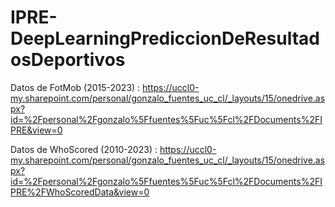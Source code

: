 # IPRE-DeepLearningPrediccionDeResultadosDeportivos
Datos de FotMob (2015-2023) : https://uccl0-my.sharepoint.com/personal/gonzalo_fuentes_uc_cl/_layouts/15/onedrive.aspx?id=%2Fpersonal%2Fgonzalo%5Ffuentes%5Fuc%5Fcl%2FDocuments%2FIPRE&view=0 

Datos de WhoScored (2010-2023) : https://uccl0-my.sharepoint.com/personal/gonzalo_fuentes_uc_cl/_layouts/15/onedrive.aspx?id=%2Fpersonal%2Fgonzalo%5Ffuentes%5Fuc%5Fcl%2FDocuments%2FIPRE%2FWhoScoredData&view=0
